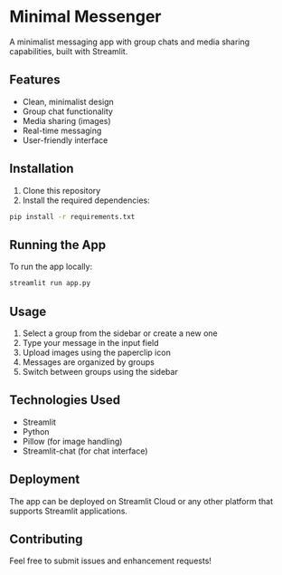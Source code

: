 # Minimal Messenger

A minimalist messaging app with group chats and media sharing capabilities, built with Streamlit.

## Features

- Clean, minimalist design
- Group chat functionality
- Media sharing (images)
- Real-time messaging
- User-friendly interface

## Installation

1. Clone this repository
2. Install the required dependencies:
```bash
pip install -r requirements.txt
```

## Running the App

To run the app locally:
```bash
streamlit run app.py
```

## Usage

1. Select a group from the sidebar or create a new one
2. Type your message in the input field
3. Upload images using the paperclip icon
4. Messages are organized by groups
5. Switch between groups using the sidebar

## Technologies Used

- Streamlit
- Python
- Pillow (for image handling)
- Streamlit-chat (for chat interface)

## Deployment

The app can be deployed on Streamlit Cloud or any other platform that supports Streamlit applications.

## Contributing

Feel free to submit issues and enhancement requests! 

